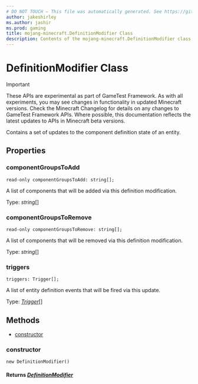 ```yaml
---
# DO NOT TOUCH — This file was automatically generated. See https://github.com/Mojang/MinecraftApiDocsGenerator to modify descriptions, examples, etc.
author: jakeshirley
ms.author: jashir
ms.prod: gaming
title: mojang-minecraft.DefinitionModifier Class
description: Contents of the mojang-minecraft.DefinitionModifier class.
---
```

# DefinitionModifier Class
>[!IMPORTANT]
>These APIs are experimental as part of GameTest Framework. As with all experiments, you may see changes in functionality in updated Minecraft versions. Check the Minecraft Changelog for details on any changes to GameTest Framework APIs. Where possible, this documentation reflects the latest updates to APIs in Minecraft beta versions.

Contains a set of updates to the component definition state of an entity.

## Properties

### **componentGroupsToAdd**
`read-only componentGroupsToAdd: string[];`

A list of components that will be added via this definition modification.

Type: *string*[]

### **componentGroupsToRemove**
`read-only componentGroupsToRemove: string[];`

A list of components that will be removed via this definition modification.

Type: *string*[]

### **triggers**
`triggers: Trigger[];`

A list of entity definition events that will be fired via this update.

Type: [*Trigger*](Trigger.md)[]

## Methods
- [constructor](#constructor)

### **constructor**
`
new DefinitionModifier()
`

#### **Returns** [*DefinitionModifier*](DefinitionModifier.md)
